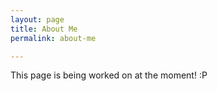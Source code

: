 ```yaml
---
layout: page
title: About Me
permalink: about-me

---
```

This page is being worked on at the moment! :P